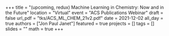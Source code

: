 +++
title = "(upcoming, redux) Machine Learning in Chemistry: Now and in the Future"
location = "Virtual"
event = "ACS Publications Webinar"
draft = false
url_pdf = "tks/ACS_ML_CHEM_21v2.pdf"
date = 2021-12-02
all_day = true
authors = ["Jon Paul Janet"]
featured = true
projects = []
tags = []
slides = ""
math = true
+++
